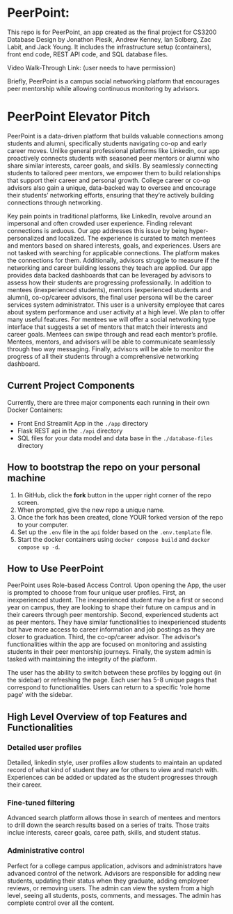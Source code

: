 # PeerPoint: 

This repo is for PeerPoint, an app created as the final project for CS3200 Database Design by Jonathon Piesik, Andrew Kenney, Ian Solberg, Zac Labit, and Jack Young.  It includes the infrastructure setup (containers), front end code, REST API code, and SQL database files.

Video Walk-Through Link: (user needs to have permission)

Briefly, PeerPoint is a campus social networking platform that encourages peer mentorship while allowing continuous monitoring by advisors. 

# PeerPoint Elevator Pitch

PeerPoint is a data-driven platform that builds valuable connections among students and alumni, specifically students navigating co-op and early career moves. Unlike general professional platforms like Linkedin, our app proactively connects students with seasoned peer mentors or alumni who share similar interests, career goals, and skills. By seamlessly connecting students to tailored peer mentors, we empower them to build relationships that support their career and personal growth. College career or co-op advisors also gain a unique, data-backed way to oversee and encourage their students’ networking efforts, ensuring that they’re actively building connections through networking. 

Key pain points in traditional platforms, like LinkedIn, revolve around an impersonal and often crowded user experience. Finding relevant connections is arduous. Our app addresses this issue by being hyper-personalized and localized. The experience is curated to match mentees and mentors based on shared interests, goals, and experiences. Users are not tasked with searching for applicable connections. The platform makes the connections for them. Additionally, advisors struggle to measure if the networking and career building lessons they teach are applied. Our app provides data backed dashboards that can be leveraged by advisors to assess how their students are progressing professionally. In addition to mentees (inexperienced students), mentors (experienced students and alumni), co-op/career advisors, the final user persona will be the career services system administrator. This user is a university employee that cares about system performance and user activity at a high level. We plan to offer many useful features. For mentees we will offer a social networking type interface that suggests a set of mentors that match their interests and career goals. Mentees can swipe through and read each mentor’s profile. Mentees, mentors, and advisors will be able to communicate seamlessly through two way messaging. Finally, advisors will be able to monitor the progress of all their students through a comprehensive networking dashboard. 

## Current Project Components

Currently, there are three major components each running in their own Docker Containers:

- Front End Streamlit App in the `./app` directory
- Flask REST api in the `./api` directory
- SQL files for your data model and data base in the `./database-files` directory

## How to bootstrap the repo on your personal machine

1. In GitHub, click the **fork** button in the upper right corner of the repo screen. 
2. When prompted, give the new repo a unique name.
3. Once the fork has been created, clone YOUR forked version of the repo to your computer. 
4. Set up the `.env` file in the `api` folder based on the `.env.template` file.
5. Start the docker containers using `docker compose build` and `docker compose up -d`.  

## How to Use PeerPoint

PeerPoint uses Role-based Access Control. Upon opening the App, the user is prompted to choose from four unique user profiles. First, an inexperienced student. The inexperienced student may be a first or second year on campus, they are looking to shape their future on campus and in their careers through peer mentorship. Second, experienced students act as peer mentors. They have similar functionalities to inexperienced students but have more access to career information and job postings as they are closer to graduation. Third, the co-op/career advisor. The advisor's functionalities within the app are focused on monitoring and assisting students in their peer mentorship journeys. Finally, the system admin is tasked with maintaining the integrity of the platform. 

The user has the ability to switch between these profiles by logging out (in the sidebar) or refreshing the page. Each user has 5-8 unique pages that correspond to functionalities. Users can return to a specific 'role home page' with the sidebar. 

## High Level Overview of top Features and Functionalities 

### Detailed user profiles

Detailed, linkedin style, user profiles allow students to maintain an updated record of what kind of student they are for others to view and match with. Experiences can be added or updated as the student progresses through their career.

### Fine-tuned filtering

Advanced search platform allows those in search of mentees and mentors to drill down the search results based on a series of traits. Those traits inclue interests, career goals, caree path, skills, and student status. 

### Administrative control

Perfect for a college campus application, advisors and administrators have advanced control of the network. Advisors are responsible for adding new students, updating their status when they graduate, adding employeer reviews, or removing users. The admin can view the system from a high level, seeing all students, posts, comments, and messages. The admin has complete control over all the content. 

 
